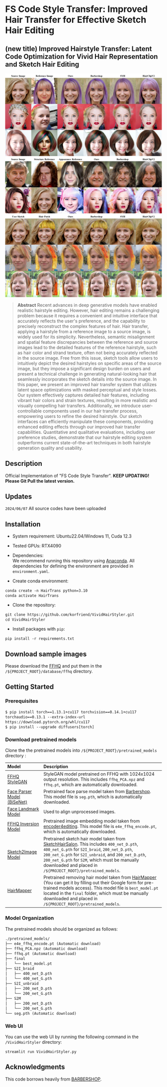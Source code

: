 # FS Code Style Transfer: Improved Hair Transfer for Effective Sketch Hair Editing
## (new title) Improved Hairstyle Transfer: Latent Code Optimization for Vivid Hair Representation and Sketch Hair Editing
<p align="center">
  <img src="docs/assets/teasor_1refs.jpg" alt="teaser">
  <img src="docs/assets/teasor_2refs.jpg" alt="teaser">
  <img src="docs/assets/teasor_sketch.jpg" alt="teaser">
</p>

> **Abstract** Recent advances in deep generative models have enabled realistic hairstyle editing. However, hair editing remains a challenging problem because it requires a convenient and intuitive interface that accurately reflects the user's preference, and the capability to precisely reconstruct the complex features of hair. Hair transfer, applying a hairstyle from a reference image to a source image, is widely used for its simplicity. Nevertheless, semantic misalignment and spatial feature discrepancies between the reference and source images lead to the detailed features of the reference hairstyle, such as hair color and strand texture, often not being accurately reflected in the source image. Free from this issue, sketch tools allow users to intuitively depict the desired hairstyles on specific areas of the source image, but they impose a significant design burden on users and present a technical challenge in generating natural-looking hair that seamlessly incorporates the sketch details into the source image. In this paper, we present an improved hair transfer system that utilizes latent space optimizations with masked perceptual and style losses. Our system effectively captures detailed hair features, including vibrant hair colors and strain textures, resulting in more realistic and visually compelling hair transfers. Additionally, we introduce user-controllable components used in our hair transfer process, empowering users to refine the desired hairstyle. Our sketch interfaces can efficiently manipulate these components, providing enhanced editing effects through our improved hair transfer capabilities. Quantitative and qualitative evaluations, including user preference studies, demonstrate that our hairstyle editing system outperforms current state-of-the-art techniques in both hairstyle generation quality and usability.

## Description
Official Implementation of "FS Code Style Transfer". **KEEP UPDATING! Please Git Pull the latest version.**

## Updates
`2024/06/07` All source codes have been uploaded

## Installation
- System requirement: Ubuntu22.04/Windows 11, Cuda 12.3
- Tested GPUs: RTX4090

- Dependencies:  
We recommend running this repository using [Anaconda](https://docs.anaconda.com/anaconda/install/). 
All dependencies for defining the environment are provided in `environment.yaml`.

- Create conda environment:
```
conda create -n HairTrans python=3.10
conda activate HairTrans
```

- Clone the repository:
``` 
git clone https://github.com/korfriend/VividHairStyler.git
cd VividHairStyler
```

- Install packages with `pip`:
```
pip install -r requirements.txt
```


## Download sample images
Please download the [FFHQ](https://drive.google.com/drive/folders/1RxzbNcKb3bPDKccyo300YXCJ8EvZSaIL) and put them in the `/${PROJECT_ROOT}/database/ffhq` directory.


## Getting Started  

### Prerequisites
```
$ pip install torch==1.13.1+cu117 torchvision==0.14.1+cu117 torchaudio==0.13.1 --extra-index-url https://download.pytorch.org/whl/cu117
$ pip install --upgrade diffusers[torch]
```

### Download pretrained models
Clone the the pretrained models into `/${PROJECT_ROOT}/pretrained_models` directory :


| Model | Description |
| :--- | :---------- |
| [FFHQ StyleGAN](https://drive.google.com/file/d/1g8S81ZybmrF86OjvjLYJzx-wx83ZOiIw/view?usp=drive_link) | StyleGAN model pretrained on FFHQ with 1024x1024 output resolution. This includes `ffhq_PCA.npz` and `ffhq.pt`, which are automatically downloaded. |
| [Face Parser Model (BiSeNet)](https://drive.google.com/file/d/1OG6t7q4PpHOoYNdP-ipoxuqYbfMSgPta/view?usp=drive_link) | Pretrained face parse model taken from [Barbershop](https://github.com/ZPdesu/Barbershop/). This model file is `seg.pth`, which is automatically downloaded. |
| [Face Landmark Model](https://drive.google.com/file/d/1c-SgUUQj0X1mIl-W-_2sMboI2QS7GzfK/view?usp=drive_link) | Used to align unprocessed images. |
| [FFHQ Inversion Model](https://drive.google.com/file/d/1cUv_reLE6k3604or78EranS7XzuVMWeO/view?usp=sharing) | Pretrained image embedding model taken from [encoder4editing](https://github.com/omertov/encoder4editing). This model file is `e4e_ffhq_encode.pt`, which is automatically downloaded. |
| [Sketch2Image Model](https://drive.google.com/file/d/1XiJbvWxzDCZaA-p1s6BWKasIMVlHcOrx/view?usp=sharing) | Pretrained sketch hair model taken from [SketchHairSalon](https://github.com/chufengxiao/SketchHairSalon/). This includes `400_net_D.pth`, `400_net_G.pth` for `S2I_braid`, `200_net_D.pth`, `200_net_G.pth` for `S2I_unbraid`, and `200_net_D.pth`, `200_net_G.pth` for `S2M`, which must be manually downloaded and placed in `/${PROJECT_ROOT}/pretrained_models`. |
| [HairMapper](https://github.com/oneThousand1000/HairMapper?tab=readme-ov-file#models) | Pretrained removing hair model taken from [HairMapper](https://github.com/oneThousand1000/HairMapper) (You can get it by filling out their Google form for pre-trained models access). This model file is `best_model.pt` located in the `final` folder, which must be manually downloaded and placed in `/${PROJECT_ROOT}/pretrained_models`. |

### Model Organization

The pretrained models should be organized as follows:


```
./pretrained_models/
├── e4e_ffhq_encode.pt (Automatic download)
├── ffhq_PCA.npz (Automatic download)
├── ffhq.pt (Automatic download)
├── final
│   └── best_model.pt 
├── S2I_braid
│   ├── 400_net_D.pth 
│   └── 400_net_G.pth 
├── S2I_unbraid
│   ├── 200_net_D.pth 
│   └── 200_net_G.pth 
├── S2M
│   ├── 200_net_D.pth 
│   └── 200_net_G.pth 
└── seg.pth (Automatic download)
```

### Web UI

You can use the web UI by running the following command in the `/VividHairStyler` directory:
```
streamlit run VividHairStyler.py
```


## Acknowledgments
This code borrows heavily from [BARBERSHOP](https://github.com/ZPdesu/Barbershop).

